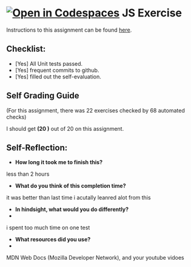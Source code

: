 [![Open in Codespaces](https://classroom.github.com/assets/launch-codespace-7f7980b617ed060a017424585567c406b6ee15c891e84e1186181d67ecf80aa0.svg)](https://classroom.github.com/open-in-codespaces?assignment_repo_id=13496035)
JS Exercise
===================================
Instructions to this assignment can be found [here](https://it3049c.github.io/assignments/js-exercises/).

## Checklist:
- [Yes] All Unit tests passed.
- [Yes] frequent commits to github.
- [Yes] filled out the self-evaluation.

## Self Grading Guide

<!--- Update the following line with your self-grade --->
<!--- Check the Rubric on Canvas for a guideline --->
(For this assignment, there was 22 exercises checked by 68 automated checks)

I should get **(20 )** out of 20 on this assignment.

## Self-Reflection:

- **How long it took me to finish this?**
<!-- Answer below this line -->
less than 2 hours

- **What do you think of this completion time?**
<!-- Answer below this line -->
it was better than last time i acutally leanred alot from this

- **In hindsight, what would you do differently?**
- <!-- Answer below this line -->
i spent too much time on one test


- **What resources did you use?**
- <!-- Answer below this line -->
MDN Web Docs (Mozilla Developer Network), and your youtube vidoes
